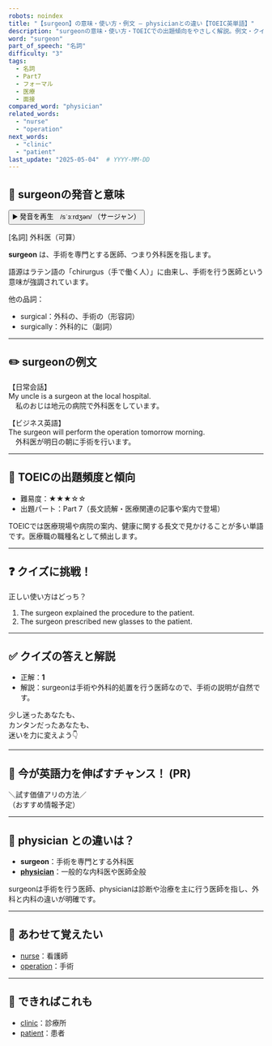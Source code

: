 ```yaml
---
robots: noindex
title: "【surgeon】の意味・使い方・例文 ― physicianとの違い【TOEIC英単語】"
description: "surgeonの意味・使い方・TOEICでの出題傾向をやさしく解説。例文・クイズ付きでphysicianとの違いもわかりやすく学べます。"
word: "surgeon"
part_of_speech: "名詞"
difficulty: "3"
tags:
  - 名詞
  - Part7
  - フォーマル
  - 医療
  - 面接
compared_word: "physician"
related_words:
  - "nurse"
  - "operation"
next_words:
  - "clinic"
  - "patient"
last_update: "2025-05-04"  # YYYY-MM-DD
---
```


## 🔰 surgeonの発音と意味

<button class="play-audio" onclick="playTTS('surgeon')">
  <span class="play-audio-main">
    ▶️ 発音を再生　/sˈɜːrdʒən/
  </span>
  <span class="play-audio-sub">
    （サージャン）
  </span>
</button>

[名詞] 外科医（可算）

**surgeon** は、手術を専門とする医師、つまり外科医を指します。

語源はラテン語の「chirurgus（手で働く人）」に由来し、手術を行う医師という意味が強調されています。

他の品詞：  
- surgical：外科の、手術の（形容詞）
- surgically：外科的に（副詞）

---

## ✏️ surgeonの例文

【日常会話】  
My uncle is a surgeon at the local hospital.  
　私のおじは地元の病院で外科医をしています。

【ビジネス英語】  
The surgeon will perform the operation tomorrow morning.  
　外科医が明日の朝に手術を行います。

---

## 🎯 TOEICの出題頻度と傾向

- 難易度：★★★☆☆
- 出題パート：Part 7（長文読解・医療関連の記事や案内で登場）

TOEICでは医療現場や病院の案内、健康に関する長文で見かけることが多い単語です。医療職の職種名として頻出します。

---

## ❓ クイズに挑戦！

正しい使い方はどっち？

1. The surgeon explained the procedure to the patient.  
2. The surgeon prescribed new glasses to the patient.

---

## ✅ クイズの答えと解説

- 正解：**1**
- 解説：surgeonは手術や外科的処置を行う医師なので、手術の説明が自然です。

少し迷ったあなたも、  
カンタンだったあなたも、  
迷いを力に変えよう👇️

---

## 🚀 今が英語力を伸ばすチャンス！ (PR)

<div class="info-center">
＼試す価値アリの方法／<br>  
（おすすめ情報予定）
</div>

---

## 🤔  physician との違いは？

- **surgeon**：手術を専門とする外科医
- **[physician](/word/physician)**：一般的な内科医や医師全般

surgeonは手術を行う医師、physicianは診断や治療を主に行う医師を指し、外科と内科の違いが明確です。

---

## 🧩 あわせて覚えたい

- [nurse](/word/nurse)：看護師
- [operation](/word/operation)：手術

---

## 📖 できればこれも

- [clinic](/word/clinic)：診療所
- [patient](/word/patient)：患者

<!-- cvid: aid03_bid19 -->
